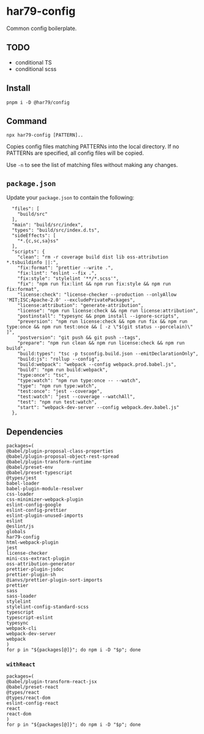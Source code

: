 # har79-config

Common config boilerplate.

## TODO

- conditional TS
- conditional scss

## Install

`pnpm i -D @har79/config`

## Command

`npx har79-config [PATTERN]..`

Copies config files matching PATTERNs into the local directory. If no PATTERNs
are specified, all config files will be copied.

Use `-n` to see the list of matching files without making any changes.

## `package.json`

Update your `package.json` to contain the following:

```
  "files": [
    "build/src"
  ],
  "main": "build/src/index",
  "types": "build/src/index.d.ts",
  "sideEffects": [
    "*.{c,sc,sa}ss"
  ],
  "scripts": {
    "clean": "rm -r coverage build dist lib oss-attribution *.tsbuildinfo ||:",
    "fix:format": "prettier --write .",
    "fix:lint": "eslint --fix .",
    "fix:style": "stylelint '**/*.scss'",
    "fix": "npm run fix:lint && npm run fix:style && npm run fix:format",
    "license:check": "license-checker --production --onlyAllow 'MIT;ISC;Apache-2.0' --excludePrivatePackages",
    "license:attribution": "generate-attribution",
    "license": "npm run license:check && npm run license:attribution",
    "postinstall": "typesync && pnpm install --ignore-scripts",
    "preversion": "npm run license:check && npm run fix && npm run type:once && npm run test:once && [ -z \"$(git status --porcelain)\" ]",
    "postversion": "git push && git push --tags",
    "prepare": "npm run clean && npm run license:check && npm run build",
    "build:types": "tsc -p tsconfig.build.json --emitDeclarationOnly",
    "build:js": "rollup --config",
    "build:webpack": "webpack --config webpack.prod.babel.js",
    "build": "npm run build:webpack",
    "type:once": "tsc",
    "type:watch": "npm run type:once -- --watch",
    "type": "npm run type:watch",
    "test:once": "jest --coverage",
    "test:watch": "jest --coverage --watchAll",
    "test": "npm run test:watch",
    "start": "webpack-dev-server --config webpack.dev.babel.js"
  },
```

## Dependencies

```
packages=(
@babel/plugin-proposal-class-properties
@babel/plugin-proposal-object-rest-spread
@babel/plugin-transform-runtime
@babel/preset-env
@babel/preset-typescript
@types/jest
babel-loader
babel-plugin-module-resolver
css-loader
css-minimizer-webpack-plugin
eslint-config-google
eslint-config-prettier
eslint-plugin-unused-imports
eslint
@eslint/js
globals
har79-config
html-webpack-plugin
jest
license-checker
mini-css-extract-plugin
oss-attribution-generator
prettier-plugin-jsdoc
prettier-plugin-sh
@ianvs/prettier-plugin-sort-imports
prettier
sass
sass-loader
stylelint
stylelint-config-standard-scss
typescript
typescript-eslint
typesync
webpack-cli
webpack-dev-server
webpack
)
for p in "${packages[@]}"; do npm i -D "$p"; done
```

### `withReact`

```
packages=(
@babel/plugin-transform-react-jsx
@babel/preset-react
@types/react
@types/react-dom
eslint-config-react
react
react-dom
)
for p in "${packages[@]}"; do npm i -D "$p"; done
```
